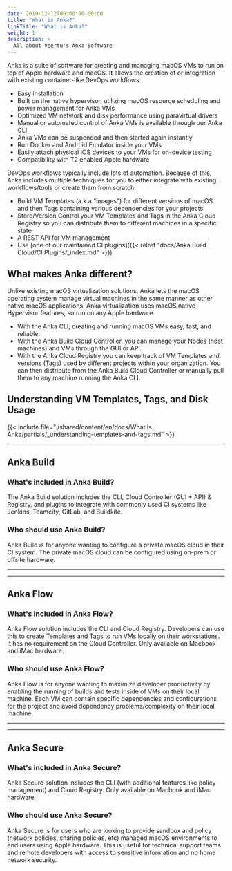 ```yaml
---
date: 2019-12-12T00:00:00-00:00
title: "What is Anka?"
linkTitle: "What is Anka?"
weight: 1
description: >
  All about Veertu's Anka Software
---
```


Anka is a suite of software for creating and managing macOS VMs to run on top of Apple hardware and macOS. It allows the creation of or integration with existing container-like DevOps workflows.

* Easy installation
* Built on the native hypervisor, utilizing macOS resource scheduling and power management for Anka VMs
* Optimized VM network and disk performance using paravirtual drivers
* Manual or automated control of Anka VMs is available through our Anka CLI
* Anka VMs can be suspended and then started again instantly
* Run Docker and Android Emulator inside your VMs
* Easily attach physical iOS devices to your VMs for on-device testing
* Compatibility with T2 enabled Apple hardware

DevOps workflows typically include lots of automation. Because of this, Anka includes multiple techniques for you to either integrate with existing workflows/tools or create them from scratch.

* Build VM Templates (a.k.a "images") for different versions of macOS and then Tags containing various dependencies for your projects
* Store/Version Control your VM Templates and Tags in the Anka Cloud Registry so you can distribute them to different machines in a specific state
* A REST API for VM management
* Use [one of our maintained CI plugins]({{< relref "docs/Anka Build Cloud/CI Plugins/_index.md" >}})

## What makes Anka different?

Unlike existing macOS virtualization solutions, Anka lets the macOS operating system manage virtual machines in the same manner as other native macOS applications. Anka virtualization uses macOS native Hypervisor features, so run on any Apple hardware.

* With the Anka CLI, creating and running macOS VMs easy, fast, and reliable. 
* With the Anka Build Cloud Controller, you can manage your Nodes (host machines) and VMs through the GUI or API.
* With the Anka Cloud Registry you can keep track of VM Templates and versions (Tags) used by different projects within your organization. You can then distribute from the Anka Build Cloud Controller or manually pull them to any machine running the Anka CLI.

## Understanding VM Templates, Tags, and Disk Usage

{{< include file="./shared/content/en/docs/What Is Anka/partials/_understanding-templates-and-tags.md" >}}

---

## Anka Build

### What's included in Anka Build?
The Anka Build solution includes the CLI, Cloud Controller (GUI + API) & Registry, and plugins to integrate with commonly used CI systems like Jenkins, Teamcity, GitLab, and Buildkite.

### Who should use Anka Build?
Anka Build is for anyone wanting to configure a private macOS cloud in their CI system. The private macOS cloud can be configured using on-prem or offsite hardware.

---
---

## Anka Flow

### What's included in Anka Flow?
Anka Flow solution includes the CLI and Cloud Registry. Developers can use this to create Templates and Tags to run VMs locally on their workstations. It has no requirement on the Cloud Controller. Only available on Macbook and iMac hardware.

### Who should use Anka Flow?
Anka Flow is for anyone wanting to maximize developer productivity by enabling the running of builds and tests inside of VMs on their local machine. Each VM can contain specific dependencies and configurations for the project and avoid dependency problems/complexity on their local machine.

---
---

## Anka Secure

### What's included in Anka Secure?
Anka Secure solution includes the CLI (with additional features like policy management) and Cloud Registry. Only available on Macbook and iMac hardware.

### Who should use Anka Secure?
Anka Secure is for users who are looking to provide sandbox and policy (network policies, sharing policies, etc) managed macOS environments to end users using Apple hardware. This is useful for technical support teams and remote developers with access to sensitive information and no home network security.